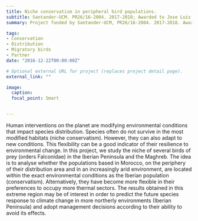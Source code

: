 ```yaml
---
title: Niche conservatism in peripheral bird populations. 
subtitle: Santander-UCM. PR26/16-2004. 2017-2018; Awarded to Jose Luis Telleria (9.000 €) 
summary: Project funded by Santander-UCM, PR26/16-2004. 2017-2018. Awarded to José Luis Tellería

tags:
- Conservation
- Distribution
- Migratory birds
- Partner
date: "2016-12-22T00:00:00Z"

# Optional external URL for project (replaces project detail page).
external_link: ""

image:
  caption: 
  focal_point: Smart


---
```


Human interventions on the planet are modifying environmental conditions that impact species distribution. Species often do not survive in the most modified habitats (niche conservatism). However, they can also adapt to new conditions. This flexibility can be a good indicator of their resilience to environmental change. In this project, we study the niche of several birds of prey (orders Falconidae) in the Iberian Peninsula and the Maghreb. The idea is to analyse whether the populations based in Morocco, on the periphery of their distribution area and in an increasingly arid environment, are located within the exact environmental conditions as the Iberian population (conservatism). Alternatively, they have become more flexible in their preferences to occupy more thermal sectors.
The results obtained in this extreme region may be of interest in order to predict the future species response to climate change in more northerly environments (Iberian Peninsula) and adopt management decisions according to their ability to avoid its effects. 